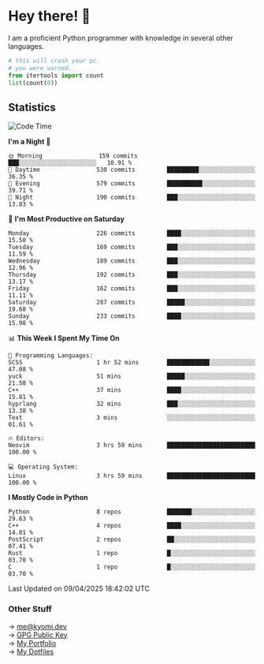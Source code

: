 # Hey there! 👋

I am a proficient Python programmer with knowledge in several other languages.

```py
# this will crash your pc.
# you were warned.
from itertools import count
list(count(0))
```

## Statistics
<!--START_SECTION:waka-->
![Code Time](http://img.shields.io/badge/Code%20Time-1%2C768%20hrs%2050%20mins-blue)

**I'm a Night 🦉** 

```text
🌞 Morning                159 commits         ███░░░░░░░░░░░░░░░░░░░░░░   10.91 % 
🌆 Daytime                530 commits         █████████░░░░░░░░░░░░░░░░   36.35 % 
🌃 Evening                579 commits         ██████████░░░░░░░░░░░░░░░   39.71 % 
🌙 Night                  190 commits         ███░░░░░░░░░░░░░░░░░░░░░░   13.03 % 
```
📅 **I'm Most Productive on Saturday** 

```text
Monday                   226 commits         ████░░░░░░░░░░░░░░░░░░░░░   15.50 % 
Tuesday                  169 commits         ███░░░░░░░░░░░░░░░░░░░░░░   11.59 % 
Wednesday                189 commits         ███░░░░░░░░░░░░░░░░░░░░░░   12.96 % 
Thursday                 192 commits         ███░░░░░░░░░░░░░░░░░░░░░░   13.17 % 
Friday                   162 commits         ███░░░░░░░░░░░░░░░░░░░░░░   11.11 % 
Saturday                 287 commits         █████░░░░░░░░░░░░░░░░░░░░   19.68 % 
Sunday                   233 commits         ████░░░░░░░░░░░░░░░░░░░░░   15.98 % 
```


📊 **This Week I Spent My Time On** 

```text
💬 Programming Languages: 
SCSS                     1 hr 52 mins        ████████████░░░░░░░░░░░░░   47.08 % 
yuck                     51 mins             █████░░░░░░░░░░░░░░░░░░░░   21.58 % 
C++                      37 mins             ████░░░░░░░░░░░░░░░░░░░░░   15.81 % 
hyprlang                 32 mins             ███░░░░░░░░░░░░░░░░░░░░░░   13.38 % 
Text                     3 mins              ░░░░░░░░░░░░░░░░░░░░░░░░░   01.61 % 

🔥 Editors: 
Neovim                   3 hrs 59 mins       █████████████████████████   100.00 % 

💻 Operating System: 
Linux                    3 hrs 59 mins       █████████████████████████   100.00 % 
```

**I Mostly Code in Python** 

```text
Python                   8 repos             ███████░░░░░░░░░░░░░░░░░░   29.63 % 
C++                      4 repos             ████░░░░░░░░░░░░░░░░░░░░░   14.81 % 
PostScript               2 repos             ██░░░░░░░░░░░░░░░░░░░░░░░   07.41 % 
Rust                     1 repo              █░░░░░░░░░░░░░░░░░░░░░░░░   03.70 % 
C                        1 repo              █░░░░░░░░░░░░░░░░░░░░░░░░   03.70 % 
```




 Last Updated on 09/04/2025 18:42:02 UTC
<!--END_SECTION:waka-->

### Other Stuff

→ [me@kyomi.dev](mailto:me@kyomi.dev)\
→ [GPG Public Key](https://github.com/bitterteriyaki.gpg)\
→ [My Portfolio](https://kyomi.dev)\
→ [My Dotfiles](https://github.com/bitterteriyaki/dotfiles)
